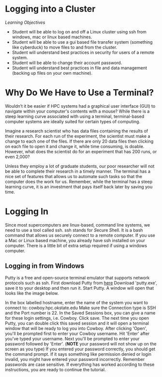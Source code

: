 Logging into a Cluster
======================
*Learning Objectives*
*    Student will be able to log on and off a Linux cluster using ssh from windows, mac or linux based machines.
*    Student will be able to use a gui based file transfer system (something like cyberduck) to move files to and from the cluster.
*    Student will understand best practices in security for users of a remote system.
*    Student will be able to change their account password.
*    Student will understand best practices in file and data management (backing up files on your own machine).

Why Do We Have to Use a Terminal?
=================================
Wouldn’t it be easier if HPC systems had a graphical user interface (GUI) to navigate within your computer's contents with a mouse? While there is a steep learning curve associated with using a terminal, terminal-based computer systems are ideally suited for certain types of computing.

Imagine a research scientist who has data files containing the results of their research. For each run of the experiment, the scientist must make a change to each one of the files. If there are only 20 data files then clicking on each file to open it and change it, while time consuming, is doable. However, what does the scientist do for an experiment that has 200 runs, or even 2,000?

Unless they employ a lot of graduate students, our poor researcher will not be able to complete their research in a timely manner. The terminal has a nice set of features that allows us to automate such tasks so that the computer does the work for us. Remember, while the terminal has a steep learning curve, it is an investment that pays itself back later by saving you time.

Logging In
==========
Since most supercomputers are linux-based, command line systems, we need to use a tool called ssh. ssh stands for *S*ecure *Sh*ell. It is a bash command that allows us securely connect to a remote computer. If you use a Mac or Linux based machine, you already have ssh installed on your computer. There is a little bit of extra setup required if using a windows computer.

Logging in from Windows
-----------------------
Putty is a free and open-source terminal emulator that supports network protocols such as ssh. First download Putty from [here](http://www.chiark.greenend.org.uk/~sgtatham/putty/download.html) Download 'putty.exe', save it to your desktop and then run it.
Start Putty. A window will open that looks like the image below.
   
In the box labelled hostname, enter the name of the system you want to connect to: cowboy.hpc.okstate.edu
Make sure the Connection type is SSH and the Port number is 22.
In the Saved Sessions box, you can give a name for these login settings, i.e. Cowboy. Click save.
The next time you open Putty, you can double click this saved session and it will open a terminal window that will be ready to log you into Cowboy.
After clicking 'Open', you'll be prompted first to enter your Cowboy username. Hit 'Enter' after you've typed your username.
Next you'll be prompted to enter your password followed by 'Enter'.
(**NOTE** your password will not show up on the screen as you type)
If you entered your password correctly, you should get the command prompt.
​If it says something like permission denied or login invalid, you might have entered your password incorrectly. Remember passwords are case sensitive.
If everything has worked according to these instructions, you are ready to continue the tutorial.

